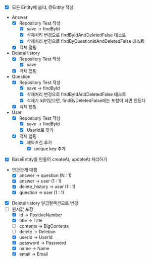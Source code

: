 - [X] 모든 Entity에 @Id, @Entity 작성
  
- Answer
  - [X] Repository Test 작성
    - [X] save -> findById
    - [X] 삭제처리 변경으로 findByIdAndDeletedFalse 테스트 
    - [X] 삭제처리 변경으로 findByQuestionIdAndDeletedFalse 테스트 
  - [X] 객체 맵핑
- DeleteHistory
  - [X] Repository Test 작성
    - [X] save
  - [X] 객체 맵핑
- Question
  - [X] Repository Test 작성
    - [X] save -> findById
    - [X] 삭제처리 변경으로 findByIdAndDeletedFalse 테스트
    - [X] 삭제가 되어있으면, findByDeletedFalse에는 포함이 되면 안된다
  - [X] 객체 맵핑
- User
  - [X] Repository Test 작성
    - [X] save -> findById
    - [X] UserId로 찾기
  - [X] 객체 맵핑
    - [X] 제약조건 추가
      - [X] unique key 추가
- [X] BaseEntity를 만들어 createAt, updateAt 처리하기
- 연관관계 매핑
  - [X] answer -> question (N : 1)
  - [X] answer -> user (1 : 1)
  - [X] delete_history -> user (1 : 1)
  - [X] question -> user (1 : 1)
  
- [X] DeleteHistory 일급컬렉션으로 변경
- [ ] 원시값 포장
  - [X] id -> PositiveNumber
  - [X] title -> Title
  - [ ] contents -> BigContents
  - [ ] delete -> Deletion
  - [X] userId -> UserId
  - [X] password -> Password
  - [X] name -> Name
  - [X] email -> Email